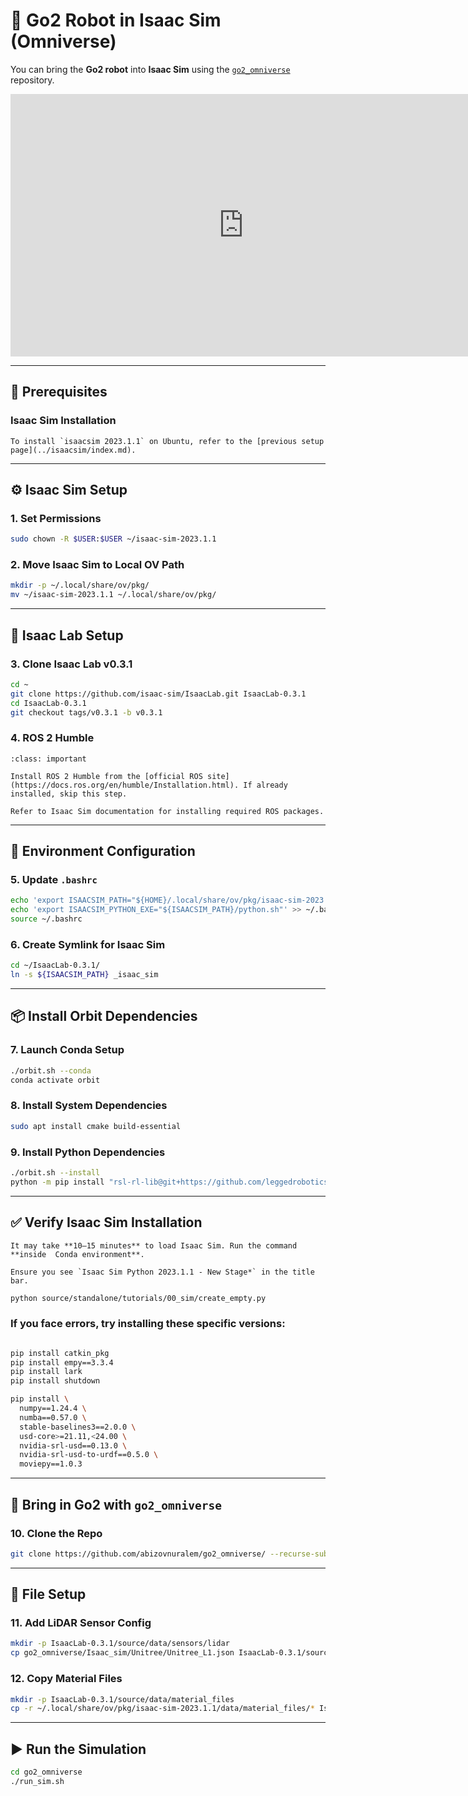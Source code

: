 # 🐾 Go2 Robot in Isaac Sim (Omniverse)

You can bring the **Go2 robot** into **Isaac Sim** using the [`go2_omniverse`](https://github.com/abizovnuralem/go2_omniverse) repository.

<iframe
  width="746"
  height="420"
  src="https://www.youtube.com/embed/2OdbSHuDdmA?autoplay=1"
  title="Go2 Robot in Isaac Sim"
  frameborder="0"
  allow="accelerometer; autoplay; clipboard-write; encrypted-media; gyroscope; picture-in-picture"
  allow="autoplay; encrypted-media; fullscreen"
  allowfullscreen
></iframe>

---

## 🧩 Prerequisites

### Isaac Sim Installation

```{admonition} Isaac Sim Installation
To install `isaacsim 2023.1.1` on Ubuntu, refer to the [previous setup page](../isaacsim/index.md).
```

---

## ⚙️ Isaac Sim Setup

### 1. Set Permissions

```bash
sudo chown -R $USER:$USER ~/isaac-sim-2023.1.1
```

### 2. Move Isaac Sim to Local OV Path

```bash
mkdir -p ~/.local/share/ov/pkg/
mv ~/isaac-sim-2023.1.1 ~/.local/share/ov/pkg/
```

---

## 🧪 Isaac Lab Setup

### 3. Clone Isaac Lab v0.3.1

```bash
cd ~
git clone https://github.com/isaac-sim/IsaacLab.git IsaacLab-0.3.1
cd IsaacLab-0.3.1
git checkout tags/v0.3.1 -b v0.3.1
```

### 4. ROS 2 Humble

```{admonition} ROS Installation
:class: important

Install ROS 2 Humble from the [official ROS site](https://docs.ros.org/en/humble/Installation.html). If already installed, skip this step.
```

```{admonition} ROS Setup for Isaac
Refer to Isaac Sim documentation for installing required ROS packages.
```

---

## 🔧 Environment Configuration

### 5. Update `.bashrc`

```bash
echo 'export ISAACSIM_PATH="${HOME}/.local/share/ov/pkg/isaac-sim-2023.1.1"' >> ~/.bashrc
echo 'export ISAACSIM_PYTHON_EXE="${ISAACSIM_PATH}/python.sh"' >> ~/.bashrc
source ~/.bashrc
```

### 6. Create Symlink for Isaac Sim

```bash
cd ~/IsaacLab-0.3.1/
ln -s ${ISAACSIM_PATH} _isaac_sim
```

---

## 📦 Install Orbit Dependencies

### 7. Launch Conda Setup

```bash
./orbit.sh --conda
conda activate orbit
```

### 8. Install System Dependencies

```bash
sudo apt install cmake build-essential
```

### 9. Install Python Dependencies

```bash
./orbit.sh --install
python -m pip install "rsl-rl-lib@git+https://github.com/leggedrobotics/rsl_rl.git"
```

---

## ✅ Verify Isaac Sim Installation

```{note}
It may take **10–15 minutes** to load Isaac Sim. Run the command **inside  Conda environment**.

Ensure you see `Isaac Sim Python 2023.1.1 - New Stage*` in the title bar.
```

```bash
python source/standalone/tutorials/00_sim/create_empty.py
```




### If you face errors, try installing these specific versions:

```bash

pip install catkin_pkg
pip install empy==3.3.4
pip install lark
pip install shutdown

```
```bash
pip install \
  numpy==1.24.4 \
  numba==0.57.0 \
  stable-baselines3==2.0.0 \
  usd-core>=21.11,<24.00 \
  nvidia-srl-usd==0.13.0 \
  nvidia-srl-usd-to-urdf==0.5.0 \
  moviepy==1.0.3
```

---

## 🤖 Bring in Go2 with `go2_omniverse`

### 10. Clone the Repo

```bash
git clone https://github.com/abizovnuralem/go2_omniverse/ --recurse-submodules -j8 --depth=1
```

---

## 📁 File Setup

### 11. Add LiDAR Sensor Config

```bash
mkdir -p IsaacLab-0.3.1/source/data/sensors/lidar
cp go2_omniverse/Isaac_sim/Unitree/Unitree_L1.json IsaacLab-0.3.1/source/data/sensors/lidar/
```

### 12. Copy Material Files

```bash
mkdir -p IsaacLab-0.3.1/source/data/material_files
cp -r ~/.local/share/ov/pkg/isaac-sim-2023.1.1/data/material_files/* IsaacLab-0.3.1/source/data/material_files/
```

---

## ▶️ Run the Simulation

```bash
cd go2_omniverse
./run_sim.sh
```

